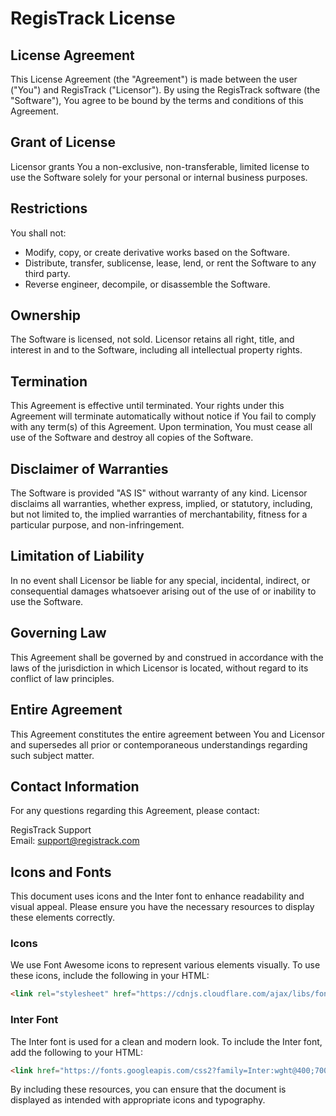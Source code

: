 # RegisTrack License

## License Agreement

This License Agreement (the "Agreement") is made between the user ("You") and RegisTrack ("Licensor"). By using the RegisTrack software (the "Software"), You agree to be bound by the terms and conditions of this Agreement.

## Grant of License

Licensor grants You a non-exclusive, non-transferable, limited license to use the Software solely for your personal or internal business purposes.

## Restrictions

You shall not:
- Modify, copy, or create derivative works based on the Software.
- Distribute, transfer, sublicense, lease, lend, or rent the Software to any third party.
- Reverse engineer, decompile, or disassemble the Software.

## Ownership

The Software is licensed, not sold. Licensor retains all right, title, and interest in and to the Software, including all intellectual property rights.

## Termination

This Agreement is effective until terminated. Your rights under this Agreement will terminate automatically without notice if You fail to comply with any term(s) of this Agreement. Upon termination, You must cease all use of the Software and destroy all copies of the Software.

## Disclaimer of Warranties

The Software is provided "AS IS" without warranty of any kind. Licensor disclaims all warranties, whether express, implied, or statutory, including, but not limited to, the implied warranties of merchantability, fitness for a particular purpose, and non-infringement.

## Limitation of Liability

In no event shall Licensor be liable for any special, incidental, indirect, or consequential damages whatsoever arising out of the use of or inability to use the Software.

## Governing Law

This Agreement shall be governed by and construed in accordance with the laws of the jurisdiction in which Licensor is located, without regard to its conflict of law principles.

## Entire Agreement

This Agreement constitutes the entire agreement between You and Licensor and supersedes all prior or contemporaneous understandings regarding such subject matter.

## Contact Information

For any questions regarding this Agreement, please contact:

RegisTrack Support  
Email: support@registrack.com

## Icons and Fonts

This document uses icons and the Inter font to enhance readability and visual appeal. Please ensure you have the necessary resources to display these elements correctly.

### Icons

We use Font Awesome icons to represent various elements visually. To use these icons, include the following in your HTML:

```html
<link rel="stylesheet" href="https://cdnjs.cloudflare.com/ajax/libs/font-awesome/6.0.0-beta3/css/all.min.css">
```

### Inter Font

The Inter font is used for a clean and modern look. To include the Inter font, add the following to your HTML:

```html
<link href="https://fonts.googleapis.com/css2?family=Inter:wght@400;700&display=swap" rel="stylesheet">
```

By including these resources, you can ensure that the document is displayed as intended with appropriate icons and typography.